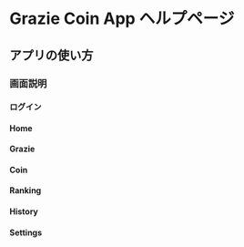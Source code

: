 # Grazie Coin App ヘルプページ

## アプリの使い方

### 画面説明

#### ログイン
#### Home
#### Grazie
#### Coin
#### Ranking
#### History
#### Settings



